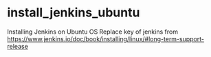# install_jenkins_ubuntu
Installing Jenkins on Ubuntu OS  Replace key of jenkins from https://www.jenkins.io/doc/book/installing/linux/#long-term-support-release
